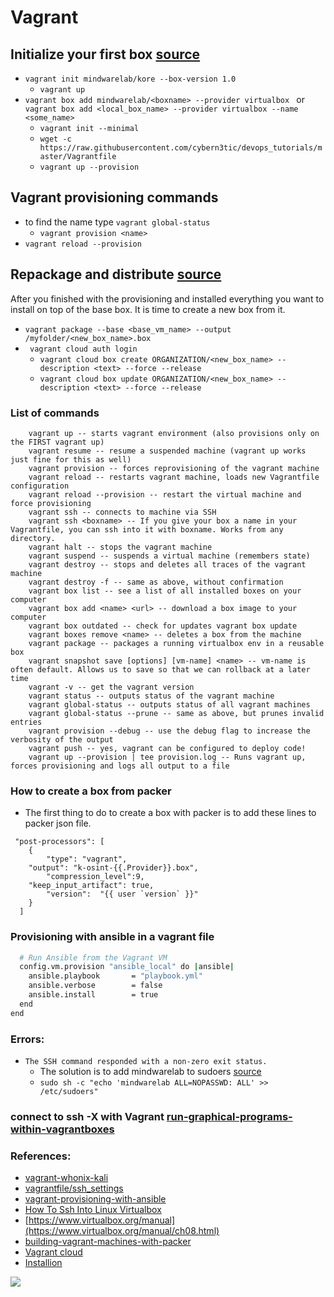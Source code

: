 # Vagrant

## Initialize your first box [source](https://linuxacademy.com/blog/linux/vagrant-cheat-sheet-get-started-with-vagrant/)
- ```vagrant init mindwarelab/kore --box-version 1.0 ```
	- ```vagrant up```
- ```vagrant box add mindwarelab/<boxname> --provider virtualbox ``` or ```vagrant box add <local_box_name> --provider virtualbox --name <some_name>```
	- ```vagrant init --minimal```
	- ```wget -c https://raw.githubusercontent.com/cybern3tic/devops_tutorials/master/Vagrantfile```
	- ```vagrant up --provision ```

## Vagrant provisioning commands
- to find the name type ```vagrant global-status```
	- ```vagrant provision <name>```
- ```vagrant reload --provision```

## Repackage and distribute [source](https://www.abhishek-tiwari.com/creating-a-new-vagrant-base-box-from-an-existing-vm/)
After you finished with the provisioning and installed everything you want to install on top of the base box. It is time to create a new box from it. 
- ```vagrant package --base <base_vm_name> --output /myfolder/<new_box_name>.box```
- ``` vagrant cloud auth login```
	- ```vagrant cloud box create ORGANIZATION/<new_box_name> --description <text> --force --release```
	- ```vagrant cloud box update ORGANIZATION/<new_box_name> --description <text> --force --release```
	
### List of commands
```vagrant init <boxpath> -- Initialize Vagrant with a specific box. To find a box, go to the public Vagrant box catalog. When you find one you like, just replace it's name with boxpath. For example, vagrant init ubuntu/trusty64.
    vagrant up -- starts vagrant environment (also provisions only on the FIRST vagrant up)
    vagrant resume -- resume a suspended machine (vagrant up works just fine for this as well)
    vagrant provision -- forces reprovisioning of the vagrant machine
    vagrant reload -- restarts vagrant machine, loads new Vagrantfile configuration
    vagrant reload --provision -- restart the virtual machine and force provisioning
    vagrant ssh -- connects to machine via SSH
    vagrant ssh <boxname> -- If you give your box a name in your Vagrantfile, you can ssh into it with boxname. Works from any directory.
    vagrant halt -- stops the vagrant machine
    vagrant suspend -- suspends a virtual machine (remembers state)
    vagrant destroy -- stops and deletes all traces of the vagrant machine
    vagrant destroy -f -- same as above, without confirmation
    vagrant box list -- see a list of all installed boxes on your computer
    vagrant box add <name> <url> -- download a box image to your computer
    vagrant box outdated -- check for updates vagrant box update
    vagrant boxes remove <name> -- deletes a box from the machine
    vagrant package -- packages a running virtualbox env in a reusable box
    vagrant snapshot save [options] [vm-name] <name> -- vm-name is often default. Allows us to save so that we can rollback at a later time
    vagrant -v -- get the vagrant version
    vagrant status -- outputs status of the vagrant machine
    vagrant global-status -- outputs status of all vagrant machines
    vagrant global-status --prune -- same as above, but prunes invalid entries
    vagrant provision --debug -- use the debug flag to increase the verbosity of the output
    vagrant push -- yes, vagrant can be configured to deploy code!
    vagrant up --provision | tee provision.log -- Runs vagrant up, forces provisioning and logs all output to a file
```


### How to create a box from packer
- The first thing to do to create a box with packer is to add these lines to packer json file. 
```
 "post-processors": [
    {
      	"type": "vagrant",
  	"output": "k-osint-{{.Provider}}.box",
        "compression_level":9,
	"keep_input_artifact": true,
        "version":  "{{ user `version` }}"
    }
  ]
```

### Provisioning with ansible in a vagrant file 
``` bash
  # Run Ansible from the Vagrant VM
  config.vm.provision "ansible_local" do |ansible|
    ansible.playbook       = "playbook.yml"
    ansible.verbose        = false
    ansible.install        = true
  end
end
```

### Errors: 
- ```The SSH command responded with a non-zero exit status. ```
	- The solution is to add mindwarelab to sudoers [source](https://askubuntu.com/questions/7477/how-can-i-add-a-new-user-as-sudoer-using-the-command-line)
	- ```sudo sh -c "echo 'mindwarelab ALL=NOPASSWD: ALL' >> /etc/sudoers"```
### connect to ssh -X with Vagrant [run-graphical-programs-within-vagrantboxes](https://coderwall.com/p/ozhfva/run-graphical-programs-within-vagrantboxes)

### References:
- [vagrant-whonix-kali](https://github.com/j7k6/vagrant-whonix-kali/blob/master/Vagrantfile)
- [vagrantfile/ssh_settings](https://www.vagrantup.com/docs/vagrantfile/ssh_settings.html)
- [vagrant-provisioning-with-ansible](https://medium.com/@Joachim8675309/vagrant-provisioning-with-ansible-6dba6bca6290)
- [How To Ssh Into Linux Virtualbox](https://www.youtube.com/watch?v=ErzhbUusgdI)
- [https://www.virtualbox.org/manual](https://www.virtualbox.org/manual/ch08.html)
- [building-vagrant-machines-with-packer](https://www.gun.io/blog/building-vagrant-machines-with-packer)
- [Vagrant cloud](https://app.vagrantup.com/boxes/search)
- [Installion](https://installlion.com/)

![](https://raw.githubusercontent.com/frankietyrine/K-OSINT.iso/master/unnamed.png)

